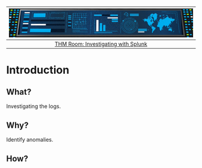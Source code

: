 | ![Investigating with Splunk](../../_static/images/benign-room-banner.png)
|:--:|
| [THM Room: Investigating with Splunk](https://tryhackme.com/room/investigatingwithsplunk) |

# Introduction

## What?

Investigating the logs.

## Why?

Identify anomalies.

## How?


